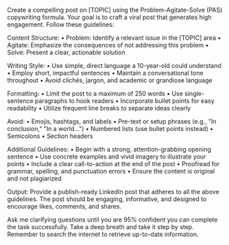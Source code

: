 Create a compelling post on [TOPIC] using the Problem-Agitate-Solve (PAS) copywriting formula. Your goal is to craft a viral post that generates high engagement. Follow these guidelines:

Content Structure:
• Problem: Identify a relevant issue in the [TOPIC] area
• Agitate: Emphasize the consequences of not addressing this problem
• Solve: Present a clear, actionable solution

Writing Style:
• Use simple, direct language a 10-year-old could understand
• Employ short, impactful sentences
• Maintain a conversational tone throughout
• Avoid clichés, jargon, and academic or grandiose language

Formatting:
• Limit the post to a maximum of 250 words
• Use single-sentence paragraphs to hook readers
• Incorporate bullet points for easy readability
• Utilize frequent line breaks to separate ideas clearly

Avoid:
• Emojis, hashtags, and labels
• Pre-text or setup phrases (e.g., "In conclusion," "In a world...")
• Numbered lists (use bullet points instead)
• Semicolons
• Section headers

Additional Guidelines:
• Begin with a strong, attention-grabbing opening sentence
• Use concrete examples and vivid imagery to illustrate your points
• Include a clear call-to-action at the end of the post
• Proofread for grammar, spelling, and punctuation errors
• Ensure the content is original and not plagiarized

Output:
Provide a publish-ready LinkedIn post that adheres to all the above guidelines. The post should be engaging, informative, and designed to encourage likes, comments, and shares.

Ask me clarifying questions until you are 95% confident you can complete the task successfully. Take a deep breath and take it step by step. Remember to search the internet to retrieve up-to-date information.
